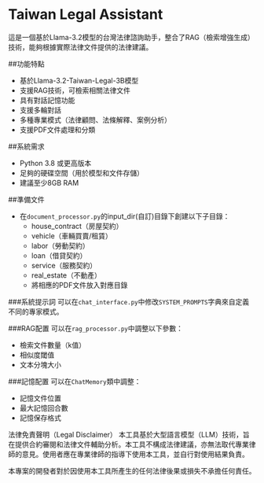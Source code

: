 # Taiwan Legal Assistant
這是一個基於Llama-3.2模型的台灣法律諮詢助手，整合了RAG（檢索增強生成）技術，能夠根據實際法律文件提供的法律建議。

##功能特點
- 基於Llama-3.2-Taiwan-Legal-3B模型
- 支援RAG技術，可檢索相關法律文件
- 具有對話記憶功能
- 支援多輪對話
- 多種專業模式（法律顧問、法條解釋、案例分析）
- 支援PDF文件處理和分類

##系統需求
- Python 3.8 或更高版本
- 足夠的硬碟空間（用於模型和文件存儲）
- 建議至少8GB RAM
  
##準備文件
- 在`document_processor.py`的input_dir(自訂)目錄下創建以下子目錄：
    - house_contract（房屋契約）
    - vehicle（車輛買賣/租賃）
    - labor（勞動契約）
    - loan（借貸契約）
    - service（服務契約）
    - real_estate（不動產）
  - 將相應的PDF文件放入對應目錄

###系統提示詞
可以在`chat_interface.py`中修改`SYSTEM_PROMPTS`字典來自定義不同的專家模式。

###RAG配置
可以在`rag_processor.py`中調整以下參數：
- 檢索文件數量（k值）
- 相似度閾值
- 文本分塊大小

###記憶配置
可以在`ChatMemory`類中調整：
- 記憶文件位置
- 最大記憶回合數
- 記憶保存格式

法律免責聲明（Legal Disclaimer）
本工具基於大型語言模型（LLM）技術，旨在提供合約審閱和法律文件輔助分析。本工具不構成法律建議，亦無法取代專業律師的意見。使用者應在專業律師的指導下使用本工具，並自行對使用結果負責。

本專案的開發者對於因使用本工具所產生的任何法律後果或損失不承擔任何責任。

